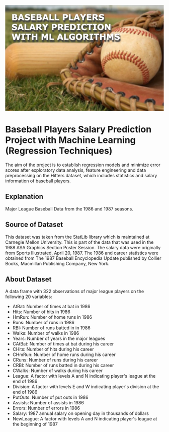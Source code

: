 ![image](/images/S_Baseball_Players_Salary_Prediction_ML:baseball_serdar_tafrali_machine_learning_data_scientist_artifial_intelligence_engineer.jpg)

# Baseball Players Salary Prediction Project with Machine Learning (Regression Techniques)

The aim of the project is to establish regression models and minimize error scores after exploratory data analysis, feature engineering and data preprocessing on the Hitters dataset, which includes statistics and salary information of baseball players.

## Explanation

Major League Baseball Data from the 1986 and 1987 seasons.

## Source of Dataset

This dataset was taken from the StatLib library which is maintained at Carnegie Mellon University. This is part of the data that was used in the 1988 ASA Graphics Section Poster Session. The salary data were originally from Sports Illustrated, April 20, 1987. The 1986 and career statistics were obtained from The 1987 Baseball Encyclopedia Update published by Collier Books, Macmillan Publishing Company, New York.

## About Dataset

A data frame with 322 observations of major league players on the following 20 variables:

- AtBat: Number of times at bat in 1986
- Hits: Number of hits in 1986
- HmRun: Number of home runs in 1986
- Runs: Number of runs in 1986
- RBI: Number of runs batted in in 1986
- Walks: Number of walks in 1986
- Years: Number of years in the major leagues
- CAtBat: Number of times at bat during his career
- CHits: Number of hits during his career
- CHmRun: Number of home runs during his career
- CRuns: Number of runs during his career
- CRBI: Number of runs batted in during his career
- CWalks: Number of walks during his career
- League: A factor with levels A and N indicating player's league at the end of 1986
- Division: A factor with levels E and W indicating player's division at the end of 1986
- PutOuts: Number of put outs in 1986
- Assists: Number of assists in 1986
- Errors: Number of errors in 1986
- Salary: 1987 annual salary on opening day in thousands of dollars
- NewLeague: A factor with levels A and N indicating player's league at the beginning of 1987 
